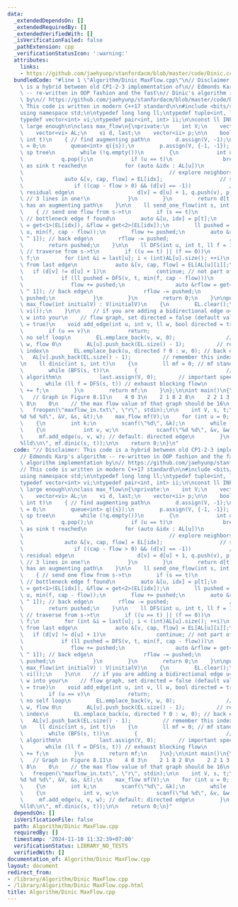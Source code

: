```yaml
---
data:
  _extendedDependsOn: []
  _extendedRequiredBy: []
  _extendedVerifiedWith: []
  _isVerificationFailed: false
  _pathExtension: cpp
  _verificationStatusIcon: ':warning:'
  attributes:
    links:
    - https://github.com/jaehyunp/stanfordacm/blob/master/code/Dinic.cc
  bundledCode: "#line 1 \"Algorithm/Dinic MaxFlow.cpp\"\n// Disclaimer: This code\
    \ is a hybrid between old CP1-2-3 implementation of\n// Edmonds Karp's algorithm\
    \ -- re-written in OOP fashion and the fast\n// Dinic's algorithm implementation\
    \ by\n// https://github.com/jaehyunp/stanfordacm/blob/master/code/Dinic.cc\n//\
    \ This code is written in modern C++17 standard\n\n#include <bits/stdc++.h>\n\
    using namespace std;\n\ntypedef long long ll;\ntypedef tuple<int, ll, ll> edge;\n\
    typedef vector<int> vi;\ntypedef pair<int, int> ii;\n\nconst ll INF = 1e18; //\
    \ large enough\n\nclass max_flow\n{\nprivate:\n    int V;\n    vector<edge> EL;\n\
    \    vector<vi> AL;\n    vi d, last;\n    vector<ii> p;\n\n    bool BFS(int s,\
    \ int t)\n    { // find augmenting path\n        d.assign(V, -1);\n        d[s]\
    \ = 0;\n        queue<int> q({s});\n        p.assign(V, {-1, -1}); // record BFS\
    \ sp tree\n        while (!q.empty())\n        {\n            int u = q.front();\n\
    \            q.pop();\n            if (u == t)\n                break; // stop\
    \ as sink t reached\n            for (auto &idx : AL[u])\n            {      \
    \                                              // explore neighbors of u\n   \
    \             auto &[v, cap, flow] = EL[idx];                  // stored in EL[idx]\n\
    \                if ((cap - flow > 0) && (d[v] == -1))            // positive\
    \ residual edge\n                    d[v] = d[u] + 1, q.push(v), p[v] = {u, idx};\
    \ // 3 lines in one!\n            }\n        }\n        return d[t] != -1; //\
    \ has an augmenting path\n    }\n\n    ll send_one_flow(int s, int t, ll f = INF)\n\
    \    { // send one flow from s->t\n        if (s == t)\n            return f;\
    \ // bottleneck edge f found\n        auto &[u, idx] = p[t];\n        auto &cap\
    \ = get<1>(EL[idx]), &flow = get<2>(EL[idx]);\n        ll pushed = send_one_flow(s,\
    \ u, min(f, cap - flow));\n        flow += pushed;\n        auto &rflow = get<2>(EL[idx\
    \ ^ 1]); // back edge\n        rflow -= pushed;                   // back flow\n\
    \        return pushed;\n    }\n\n    ll DFS(int u, int t, ll f = INF)\n    {\
    \ // traverse from s->t\n        if ((u == t) || (f == 0))\n            return\
    \ f;\n        for (int &i = last[u]; i < (int)AL[u].size(); ++i)\n        { //\
    \ from last edge\n            auto &[v, cap, flow] = EL[AL[u][i]];\n         \
    \   if (d[v] != d[u] + 1)\n                continue; // not part of layer graph\n\
    \            if (ll pushed = DFS(v, t, min(f, cap - flow)))\n            {\n \
    \               flow += pushed;\n                auto &rflow = get<2>(EL[AL[u][i]\
    \ ^ 1]); // back edge\n                rflow -= pushed;\n                return\
    \ pushed;\n            }\n        }\n        return 0;\n    }\n\npublic:\n   \
    \ max_flow(int initialV) : V(initialV)\n    {\n        EL.clear();\n        AL.assign(V,\
    \ vi());\n    }\n\n    // if you are adding a bidirectional edge u<->v with weight\
    \ w into your\n    // flow graph, set directed = false (default value is directed\
    \ = true)\n    void add_edge(int u, int v, ll w, bool directed = true)\n    {\n\
    \        if (u == v)\n            return;                              // safeguard:\
    \ no self loop\n        EL.emplace_back(v, w, 0);                // u->v, cap\
    \ w, flow 0\n        AL[u].push_back(EL.size() - 1);          // remember this\
    \ index\n        EL.emplace_back(u, directed ? 0 : w, 0); // back edge\n     \
    \   AL[v].push_back(EL.size() - 1);          // remember this index\n    }\n\n\
    \n    ll dinic(int s, int t)\n    {\n        ll mf = 0; // mf stands for max_flow\n\
    \        while (BFS(s, t))\n        {                            // an O(V^2*E)\
    \ algorithm\n            last.assign(V, 0);       // important speedup\n     \
    \       while (ll f = DFS(s, t)) // exhaust blocking flow\n                mf\
    \ += f;\n        }\n        return mf;\n    }\n};\n\nint main()\n{\n    /*\n \
    \   // Graph in Figure 8.11\n    4 0 3\n    2 1 8 2 8\n    2 2 1 3 8\n    1 3\
    \ 8\n    0\n    // the max flow value of that graph should be 16\n    */\n\n \
    \   freopen(\"maxflow_in.txt\", \"r\", stdin);\n\n    int V, s, t;\n    scanf(\"\
    %d %d %d\", &V, &s, &t);\n    max_flow mf(V);\n    for (int u = 0; u < V; ++u)\n\
    \    {\n        int k;\n        scanf(\"%d\", &k);\n        while (k--)\n    \
    \    {\n            int v, w;\n            scanf(\"%d %d\", &v, &w);\n       \
    \     mf.add_edge(u, v, w); // default: directed edge\n        }\n    }\n    printf(\"\
    %lld\\n\", mf.dinic(s, t));\n\n    return 0;\n}\n"
  code: "// Disclaimer: This code is a hybrid between old CP1-2-3 implementation of\n\
    // Edmonds Karp's algorithm -- re-written in OOP fashion and the fast\n// Dinic's\
    \ algorithm implementation by\n// https://github.com/jaehyunp/stanfordacm/blob/master/code/Dinic.cc\n\
    // This code is written in modern C++17 standard\n\n#include <bits/stdc++.h>\n\
    using namespace std;\n\ntypedef long long ll;\ntypedef tuple<int, ll, ll> edge;\n\
    typedef vector<int> vi;\ntypedef pair<int, int> ii;\n\nconst ll INF = 1e18; //\
    \ large enough\n\nclass max_flow\n{\nprivate:\n    int V;\n    vector<edge> EL;\n\
    \    vector<vi> AL;\n    vi d, last;\n    vector<ii> p;\n\n    bool BFS(int s,\
    \ int t)\n    { // find augmenting path\n        d.assign(V, -1);\n        d[s]\
    \ = 0;\n        queue<int> q({s});\n        p.assign(V, {-1, -1}); // record BFS\
    \ sp tree\n        while (!q.empty())\n        {\n            int u = q.front();\n\
    \            q.pop();\n            if (u == t)\n                break; // stop\
    \ as sink t reached\n            for (auto &idx : AL[u])\n            {      \
    \                                              // explore neighbors of u\n   \
    \             auto &[v, cap, flow] = EL[idx];                  // stored in EL[idx]\n\
    \                if ((cap - flow > 0) && (d[v] == -1))            // positive\
    \ residual edge\n                    d[v] = d[u] + 1, q.push(v), p[v] = {u, idx};\
    \ // 3 lines in one!\n            }\n        }\n        return d[t] != -1; //\
    \ has an augmenting path\n    }\n\n    ll send_one_flow(int s, int t, ll f = INF)\n\
    \    { // send one flow from s->t\n        if (s == t)\n            return f;\
    \ // bottleneck edge f found\n        auto &[u, idx] = p[t];\n        auto &cap\
    \ = get<1>(EL[idx]), &flow = get<2>(EL[idx]);\n        ll pushed = send_one_flow(s,\
    \ u, min(f, cap - flow));\n        flow += pushed;\n        auto &rflow = get<2>(EL[idx\
    \ ^ 1]); // back edge\n        rflow -= pushed;                   // back flow\n\
    \        return pushed;\n    }\n\n    ll DFS(int u, int t, ll f = INF)\n    {\
    \ // traverse from s->t\n        if ((u == t) || (f == 0))\n            return\
    \ f;\n        for (int &i = last[u]; i < (int)AL[u].size(); ++i)\n        { //\
    \ from last edge\n            auto &[v, cap, flow] = EL[AL[u][i]];\n         \
    \   if (d[v] != d[u] + 1)\n                continue; // not part of layer graph\n\
    \            if (ll pushed = DFS(v, t, min(f, cap - flow)))\n            {\n \
    \               flow += pushed;\n                auto &rflow = get<2>(EL[AL[u][i]\
    \ ^ 1]); // back edge\n                rflow -= pushed;\n                return\
    \ pushed;\n            }\n        }\n        return 0;\n    }\n\npublic:\n   \
    \ max_flow(int initialV) : V(initialV)\n    {\n        EL.clear();\n        AL.assign(V,\
    \ vi());\n    }\n\n    // if you are adding a bidirectional edge u<->v with weight\
    \ w into your\n    // flow graph, set directed = false (default value is directed\
    \ = true)\n    void add_edge(int u, int v, ll w, bool directed = true)\n    {\n\
    \        if (u == v)\n            return;                              // safeguard:\
    \ no self loop\n        EL.emplace_back(v, w, 0);                // u->v, cap\
    \ w, flow 0\n        AL[u].push_back(EL.size() - 1);          // remember this\
    \ index\n        EL.emplace_back(u, directed ? 0 : w, 0); // back edge\n     \
    \   AL[v].push_back(EL.size() - 1);          // remember this index\n    }\n\n\
    \n    ll dinic(int s, int t)\n    {\n        ll mf = 0; // mf stands for max_flow\n\
    \        while (BFS(s, t))\n        {                            // an O(V^2*E)\
    \ algorithm\n            last.assign(V, 0);       // important speedup\n     \
    \       while (ll f = DFS(s, t)) // exhaust blocking flow\n                mf\
    \ += f;\n        }\n        return mf;\n    }\n};\n\nint main()\n{\n    /*\n \
    \   // Graph in Figure 8.11\n    4 0 3\n    2 1 8 2 8\n    2 2 1 3 8\n    1 3\
    \ 8\n    0\n    // the max flow value of that graph should be 16\n    */\n\n \
    \   freopen(\"maxflow_in.txt\", \"r\", stdin);\n\n    int V, s, t;\n    scanf(\"\
    %d %d %d\", &V, &s, &t);\n    max_flow mf(V);\n    for (int u = 0; u < V; ++u)\n\
    \    {\n        int k;\n        scanf(\"%d\", &k);\n        while (k--)\n    \
    \    {\n            int v, w;\n            scanf(\"%d %d\", &v, &w);\n       \
    \     mf.add_edge(u, v, w); // default: directed edge\n        }\n    }\n    printf(\"\
    %lld\\n\", mf.dinic(s, t));\n\n    return 0;\n}"
  dependsOn: []
  isVerificationFile: false
  path: Algorithm/Dinic MaxFlow.cpp
  requiredBy: []
  timestamp: '2024-11-10 11:32:39+07:00'
  verificationStatus: LIBRARY_NO_TESTS
  verifiedWith: []
documentation_of: Algorithm/Dinic MaxFlow.cpp
layout: document
redirect_from:
- /library/Algorithm/Dinic MaxFlow.cpp
- /library/Algorithm/Dinic MaxFlow.cpp.html
title: Algorithm/Dinic MaxFlow.cpp
---
```

